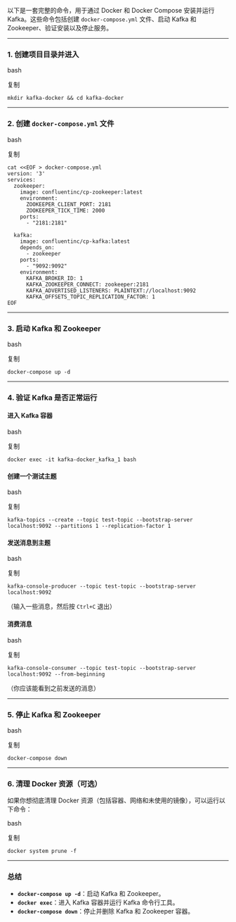 以下是一套完整的命令，用于通过 Docker 和 Docker Compose 安装并运行 Kafka。这些命令包括创建 `docker-compose.yml` 文件、启动 Kafka 和 Zookeeper、验证安装以及停止服务。

------

### 1. 创建项目目录并进入

bash

复制

```
mkdir kafka-docker && cd kafka-docker
```

------

### 2. 创建 `docker-compose.yml` 文件

bash

复制

```
cat <<EOF > docker-compose.yml
version: '3'
services:
  zookeeper:
    image: confluentinc/cp-zookeeper:latest
    environment:
      ZOOKEEPER_CLIENT_PORT: 2181
      ZOOKEEPER_TICK_TIME: 2000
    ports:
      - "2181:2181"

  kafka:
    image: confluentinc/cp-kafka:latest
    depends_on:
      - zookeeper
    ports:
      - "9092:9092"
    environment:
      KAFKA_BROKER_ID: 1
      KAFKA_ZOOKEEPER_CONNECT: zookeeper:2181
      KAFKA_ADVERTISED_LISTENERS: PLAINTEXT://localhost:9092
      KAFKA_OFFSETS_TOPIC_REPLICATION_FACTOR: 1
EOF
```

------

### 3. 启动 Kafka 和 Zookeeper

bash

复制

```
docker-compose up -d
```

------

### 4. 验证 Kafka 是否正常运行

#### 进入 Kafka 容器

bash

复制

```
docker exec -it kafka-docker_kafka_1 bash
```

#### 创建一个测试主题

bash

复制

```
kafka-topics --create --topic test-topic --bootstrap-server localhost:9092 --partitions 1 --replication-factor 1
```

#### 发送消息到主题

bash

复制

```
kafka-console-producer --topic test-topic --bootstrap-server localhost:9092
```

（输入一些消息，然后按 `Ctrl+C` 退出）

#### 消费消息

bash

复制

```
kafka-console-consumer --topic test-topic --bootstrap-server localhost:9092 --from-beginning
```

（你应该能看到之前发送的消息）

------

### 5. 停止 Kafka 和 Zookeeper

bash

复制

```
docker-compose down
```

------

### 6. 清理 Docker 资源（可选）

如果你想彻底清理 Docker 资源（包括容器、网络和未使用的镜像），可以运行以下命令：

bash

复制

```
docker system prune -f
```

------

### 总结

- **`docker-compose up -d`**：启动 Kafka 和 Zookeeper。
- **`docker exec`**：进入 Kafka 容器并运行 Kafka 命令行工具。
- **`docker-compose down`**：停止并删除 Kafka 和 Zookeeper 容器。